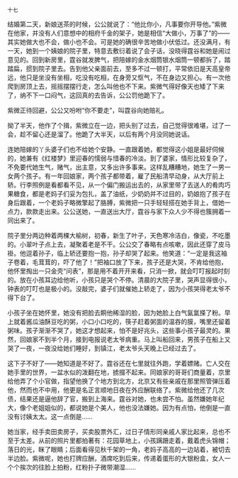     十七 

   结婚第二天，新娘送茶的时候，公公就说了：“他比你小，凡事要你开导他。”紫微在他家，并没有人们意想中的相府千金的架子，她是相信“大做小，万事了”的——其实她做大也不会，做小也不会。可是她的确很辛苦地做小伏低过。还没满月，有一天，她到一个姨娘的院子里，特意去敷衍着说了会子话，没晓得霆谷和她是闹过意见的。回到新房里，霆谷就发脾气，把陪嫁的金水烟筒银水烟筒一顿都拆了，踏踏扁，掼到院子里去。告到他父亲面前去，至多不过一顿打，平常依旧是天高皇帝远，他只是坐没有坐相，吃没有吃相，在身旁又怄气，不在身边又担心。有一次他爬到房顶上去，摇摇摆摆行走，怎么叫他也不下来。紫微气得好像天也矮了下来了，纳不下一口闷气，这回真的去告诉，公公罚他跪下了。

   紫微正待回避，公公又吩咐“你不要走”，叫霆谷向她赔礼。

   拗了半天，他作了个揖，紫微立在一边，把头别了过去，自己觉得很难堪，过了一会，趁不留心还是溜了。他跪了大半天，以后有两个月没同她说话。

   连她陪嫁的丫头婆子们也不给她个安静。一直跟着她，都觉得这小姐是最好伺候的，她兼有《红楼梦》里迎春的懦弱与惜春的冷淡。到了婆家，情形比较复杂了，不免要代她生气，赌气，出主意，又多出许多事来。这样乱糟糟地，她生了一男一女两个孩子。有一年回娘家，两个孩子都带着，雇了民船清早动身，从大厅前上轿。行李照例是看都看不见，从一个偏门搬运出去的，从家里带了去送人的肴肉巧果糖食，都是老妈子们妥为包扎，盖了油纸，少奶奶并不过目的，奶娘抱了孩子在身后跟着，一个老妈子略微擎起了胳膊，紫微把一只手轻轻搭在她手背上，借她一点力，款款走出来。公公送她，一直送出大厅，霆谷与家下众人少不得也簇拥着一同出来了。

   院子里分两边种着两棵大榆树，初春，新生了叶子，天色寒冷洁白，像瓷，不吃墨的。小翠叶子点上去，凝聚着老是不干。公公交了春略有点咳嗽，因此还穿了皮马褂。他逗着孙子，临上轿还要抱一抱，孙子却哭了起来。他笑道：“一定是我这袖子卷着，毛茸茸的，吓了他了！”把袖口放了下来，孩子还是大哭，不肯给他抱，他怀里掏出一只金壳“问表”，那是用不着开开来看，只消一掀，就会叮叮报起时刻的。放在小孩耳边给他听，小孩只是哭个不停。清晨的大院子里，哭声显得很小，钟表的叮叮也是极小的。没敲完，婆子们就催她上轿走了，因为小孩哭得老太爷不得下台了。

   小孩子坐在她怀里，她没有把脸去餇他稀湿的脸，因为她脸上白气氤氲搽了粉。早上就着酱瓜油酥豆吃的粥，小口小口吃的，筷子赶着粥面的温吞的膜，嘴里还留着粥味。孩子渐渐不哭了，她这才想起来，怕不是好兆头，这些事小孩子最灵的。果然，回娘家不到半个月，接到电报说老太爷病重。马上叫船回来，男孩子在船上又哭了一夜，一夜没给她们睡好，到镇江，老太爷头天晚上已经过去了。

   这下子不好了——她知道是不好了。霆谷还在七里就往外跑，学着嫖赌。亡人交在她手里的世界，一盆水似的泼翻在地，掳掇不起来。同娘家的哥哥们商量着，京里给他弄了个小官做，指望他换了个地方到北方，北京又有些亲戚在那里照管弹压着他，然而也不中用，他更是名正言顺地日夜在外应酬联络了。紫微给他还了几次债，结果还是逼他辞了官，搬到上海来。霆谷对她，也未尝不怕。虽然嫌她年纪大，像个老姐姐似的，都说她是个美人，他也没法嫌她。因为有点怕，他倒是一直没有讨姨太太。这一点倒是……

   她当家，经手卖田卖房子，买卖股票外汇，过日子情形同亲戚人家比起来，总也不至于太差。从前的照片里都拍著有：花园草地上，小孩蹒跚走着，戴着虎头锦帽；落日的光，眯了眼睛；后面看得见秋千架的一角，老妈子高高的一边站着，被切去半边脸。紫微呢，她也打牌应酬，酒席吃到后来，传递着蛋形的大银粉盒，女人一个个挨次的往脸上拍粉，红粉扑子微带潮湿……

